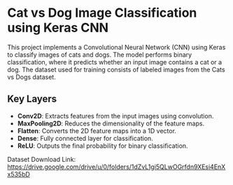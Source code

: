 # Cat vs Dog Image Classification using Keras CNN

This project implements a Convolutional Neural Network (CNN) using Keras to classify images of cats and dogs. The model performs binary classification, where it predicts whether an input image contains a cat or a dog. The dataset used for training consists of labeled images from the Cats vs Dogs dataset.

## Key Layers
- **Conv2D**: Extracts features from the input images using convolution.
- **MaxPooling2D**: Reduces the dimensionality of the feature maps.
- **Flatten**: Converts the 2D feature maps into a 1D vector.
- **Dense**: Fully connected layer for classification.
- **ReLU**: Outputs the final probability for binary classification.

Dataset Download Link: https://drive.google.com/drive/u/0/folders/1dZvL1gi5QLwOGrfdn9XEsi4EnXx535bD
